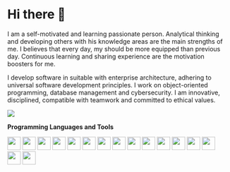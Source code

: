 # Hi there 🤙

I am a self-motivated and learning passionate person. Analytical thinking and developing others with his knowledge areas are the main strengths of me. I believes that every day, my should be more equipped than previous day. Continuous learning and sharing experience are the motivation boosters for me.

I develop software in suitable with enterprise architecture, adhering to universal software development principles. I work on object-oriented programming, database management and cybersecurity. I am innovative, disciplined, compatible with teamwork and committed to ethical values.

<p align="left">
  <a target="_blank" href="https://www.linkedin.com/in/gurhantekoglu"><img src="https://img.shields.io/badge/linkedin-%230077B5.svg?&style=for-the-badge&logo=linkedin&logoColor=white"></a>
</p>

<b>Programming Languages and Tools</b>

<code><img height="30" src="https://logos-world.net/wp-content/uploads/2022/07/Java-Symbol.png"></code>
<code><img height="30" src="https://www.dariawan.com/media/images/tech-spring-boot.width-1024.png"></code>
<code><img height="30" src="https://upload.wikimedia.org/wikipedia/commons/5/59/JUnit_5_Banner.png"></code>
<code><img height="30" src="https://upload.wikimedia.org/wikipedia/commons/thumb/9/99/Unofficial_JavaScript_logo_2.svg/480px-Unofficial_JavaScript_logo_2.svg.png"></code>
<code><img height="30" src="https://upload.wikimedia.org/wikipedia/commons/thumb/4/47/React.svg/1200px-React.svg.png"></code>
<code><img height="30" src="https://5.imimg.com/data5/SELLER/Default/2022/7/FT/WW/IM/7756102/oracle-database-enterprise-edition-license-1-processor-500x500.png"></code>
<code><img height="30" src="https://www.setxrm.com/wp-content/uploads/2019/11/logo-postgresql-500x500.png"></code>
<code><img height="30" src="https://d1.awsstatic.com/asset-repository/products/amazon-rds/1024px-MySQL.ff87215b43fd7292af172e2a5d9b844217262571.png"></code>
<code><img height="30" src="https://bbozkurt.files.wordpress.com/2012/02/1ab.png"></code>
<code><img height="30" src="https://upload.wikimedia.org/wikipedia/commons/9/93/MongoDB_Logo.svg"></code>
<code><img height="30" src="https://cdn.iconscout.com/icon/free/png-256/firebase-3521427-2944871.png"></code>
<code><img height="30" src="https://1000logos.net/wp-content/uploads/2022/07/Kubernetes-Logo.png"></code>
<code><img height="30" src="https://upload.wikimedia.org/wikipedia/commons/thumb/3/3a/OpenShift-LogoType.svg/1917px-OpenShift-LogoType.svg.png"></code>
<code><img height="30" src="https://cdn4.iconfinder.com/data/icons/logos-and-brands/512/97_Docker_logo_logos-512.png"></code>
<code><img height="30" src="https://cdnlogo.com/logos/j/95/jenkins.svg"></code>
<code><img height="30" src="https://miro.medium.com/v2/resize:fit:319/1*-YhVA6qN4e7zjlxzpZ5Zdg.png"></code>
